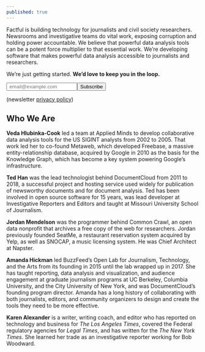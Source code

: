 ```yaml
---
published: true
---
```



Factful is building technology for journalists and civil society researchers. Newsrooms and investigative teams do vital work, exposing corruption and holding power accountable. We believe that powerful data analysis tools can be a potent force multiplier to that essential work. We’re developing software that makes powerful data analysis accessible to journalists and researchers.

We’re just getting started. **We’d love to keep you in the loop.** 

<form id="subscribe-form" method="post" action="https://tinyletter.com/Factful"><div class="email-group"><input type="email" id="email" name="email" value="" placeholder=" email@example.com"><button class="button" type="submit"> Subscribe </button></div><div class="privacy-policy"><p> (newsletter <a href="http://tinyletter.com/site/legal/privacy/">privacy policy</a>) </p> </div></form>


##  Who We Are
**Veda Hlubinka-Cook** led a team at Applied Minds to develop collaborative data analysis tools for the US SIGINT analysts from 2002 to 2005. That work led her to co-found Metaweb, which developed Freebase, a massive entity-relationship database, acquired by Google in 2010 as the basis for the Knowledge Graph, which has become a key system powering Google’s infrastructure. 


**Ted Han** was the lead technologist behind DocumentCloud from 2011 to 2018, a successful project and hosting service used widely for publication of newsworthy documents and for document analysis. Ted has been involved in open source software for 15 years, was lead developer at Investigative Reporters and Editors and taught at Missouri University School of Journalism.  

**Jordan Mendelson** was the programmer behind Common Crawl, an open data nonprofit that archives a free copy of the web for researchers. Jordan previously founded SeatMe, a restaurant reservation system acquired by Yelp, as well as SNOCAP, a music licensing system. He was Chief Architect at Napster.

**Amanda Hickman** led BuzzFeed’s Open Lab for Journalism, Technology, and the Arts from its founding in 2015 until the lab wrapped up in 2017. She has taught reporting, data analysis and visualization, and audience engagement at graduate journalism programs at UC Berkeley, Columbia University, and the City University of New York, and was DocumentCloud’s founding program director. Amanda has a long history of collaborating with both journalists, editors, and community organizers to design and create the tools they need to be more effective. 

**Karen Alexander** is a writer, writing coach, and editor who has reported on technology and business for *The Los Angeles Times*, covered the Federal regulatory agencies for *Legal Times*, and has written for the *The New York Times*. She learned her trade as an investigative reporter working for Bob Woodward. 
